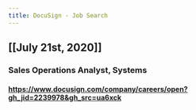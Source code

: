 ```yaml
---
title: DocuSign - Job Search
---
```


## [[July 21st, 2020]]
### Sales Operations Analyst, Systems
#### https://www.docusign.com/company/careers/open?gh_jid=2239978&gh_src=ua6xck
